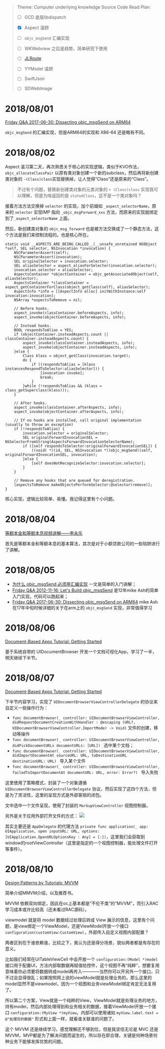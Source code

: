 > Theme: Computer underlying knowledge
> Source Code Read Plan:
>
> - [ ] GCD 底层libdispatch
> - [x] Aspect 温顾
> - [ ] `objc_msgSend` 汇编实现
>
> - [ ] WKWebview 之后是趋势，简单研究下使用
> - [ ] [JLRoute](https://github.com/joeldev/JLRoutes)
> - [ ] YYModel 温顾
> - [ ] SwiftJson
> - [ ] SDWebImage

# 2018/08/01

[Friday Q&A 2017-06-30: Dissecting objc_msgSend on ARM64](https://www.mikeash.com/pyblog/friday-qa-2017-06-30-dissecting-objc_msgsend-on-arm64.html)    

`objc_msgSend` 的汇编实现，但是ARM64的实现和 X86-64 还是略有不同。

# 2018/08/02

Aspect 温习第二天，再次熟悉关于核心的实现逻辑，类似于KVO作法，`objc_allocateClassPair` 以原有类对象创建一个新的subclass，然后再将新创建类对象的 `-(Class)class`实现替换掉，让人觉得“Class”还是原来的“Class”。

> 不过有个问题，替换新创建类对象的元类对象的 `+ (Class)class` 实现我可以理解，但是为啥返回的是 `statedClass`，这不是一个类对象吗？

接着方法方法交换掉 `selector` 的实现，加个前缀如 `_aspect_selectorName`，原来的 `selector` 实现IMP 指向 `_objc_msgForward_xxx` 方法，而原来的实现就绑定到了`_aspect_selectorName` 上面。

然后，新创建类对象的 `objc_msg_forward` 也是被方法交换成了一个静态方法，这个方法是我们来控制流程的。也是核心所在。

```objc
static void __ASPECTS_ARE_BEING_CALLED__(__unsafe_unretained NSObject *self, SEL selector, NSInvocation *invocation) {
    NSCParameterAssert(self);
    NSCParameterAssert(invocation);
    SEL originalSelector = invocation.selector;
	SEL aliasSelector = aspect_aliasForSelector(invocation.selector);
    invocation.selector = aliasSelector;
    AspectsContainer *objectContainer = objc_getAssociatedObject(self, aliasSelector);
    AspectsContainer *classContainer = aspect_getContainerForClass(object_getClass(self), aliasSelector);
    AspectInfo *info = [[AspectInfo alloc] initWithInstance:self invocation:invocation];
    NSArray *aspectsToRemove = nil;

    // Before hooks.
    aspect_invoke(classContainer.beforeAspects, info);
    aspect_invoke(objectContainer.beforeAspects, info);

    // Instead hooks.
    BOOL respondsToAlias = YES;
    if (objectContainer.insteadAspects.count || classContainer.insteadAspects.count) {
        aspect_invoke(classContainer.insteadAspects, info);
        aspect_invoke(objectContainer.insteadAspects, info);
    }else {
        Class klass = object_getClass(invocation.target);
        do {
            if ((respondsToAlias = [klass instancesRespondToSelector:aliasSelector])) {
                [invocation invoke];
                break;
            }
        }while (!respondsToAlias && (klass = class_getSuperclass(klass)));
    }

    // After hooks.
    aspect_invoke(classContainer.afterAspects, info);
    aspect_invoke(objectContainer.afterAspects, info);

    // If no hooks are installed, call original implementation (usually to throw an exception)
    if (!respondsToAlias) {
        invocation.selector = originalSelector;
        SEL originalForwardInvocationSEL = NSSelectorFromString(AspectsForwardInvocationSelectorName);
        if ([self respondsToSelector:originalForwardInvocationSEL]) {
            ((void( *)(id, SEL, NSInvocation *))objc_msgSend)(self, originalForwardInvocationSEL, invocation);
        }else {
            [self doesNotRecognizeSelector:invocation.selector];
        }
    }

    // Remove any hooks that are queued for deregistration.
    [aspectsToRemove makeObjectsPerformSelector:@selector(remove)];
}
```

核心实现，逻辑比较简单、易懂。我记得这里有个小问题。



# 2018/08/04

[等额本金和等额本息视频讲解——李永乐](http://t.cn/ReevtJx?m=4268972146534009&u=3325704142)

首先是等额本金和等额本息的基本算法，其次是对于小额贷款公司的一些陷阱进行了讲解。

# 2018/08/05

* [为什么 objc_msgSend 必须用汇编实现](http://arigrant.com/blog/2014/2/12/why-objcmsgsend-must-be-written-in-assembly) 一文是简单的入门讲解；
* [Friday Q&A 2012-11-16: Let's Build objc_msgSend](https://www.mikeash.com/pyblog/friday-qa-2012-11-16-lets-build-objc_msgsend.html) 是12年mike Ash的简单入门实现，代码可以跑起来；
* [Friday Q&A 2017-06-30: Dissecting objc_msgSend on ARM64](https://www.mikeash.com/pyblog/friday-qa-2017-06-30-dissecting-objc_msgsend-on-arm64.html) mike Ash 在17年中旬时候详细的关于在arm上的 `objc_msgSend` 实现，非常值得学习

# 2018/08/06
[Document-Based Apps Tutorial: Getting Started](https://www.raywenderlich.com/188572/document-based-apps-tutorial-getting-started)

基于系统自带的 UIDocumentBrowser 开发一个文档可视化App，学习了一半，明天继续下半节。



# 2018/08/07
[Document-Based Apps Tutorial: Getting Started](https://www.raywenderlich.com/188572/document-based-apps-tutorial-getting-started)

下半节内容学习，实现了 `UIDocumentBrowserViewControllerDelegate` 的协议来自定义一些操作行为：
* `func documentBrowser(_ controller: UIDocumentBrowserViewController, didRequestDocumentCreationWithHandler : @escaping (URL?, UIDocumentBrowserViewController.ImportMode) -> Void)` 文件的创建，移动等操作
* `func documentBrowser(_ controller: UIDocumentBrowserViewController, didPickDocumentURLs documentURLs: [URL]) ` 选中某个文档；
* `func documentBrowser(_ controller: UIDocumentBrowserViewController, didImportDocumentAt sourceURL: URL, toDestinationURL destinationURL: URL) ` 导入某个文件
* `func documentBrowser(_ controller: UIDocumentBrowserViewController, failedToImportDocumentAt documentURL: URL, error: Error?) ` 导入失败

这里使用了策略模式，封装了一个对象遵循`UIDocumentBrowserViewControllerDelegate` 协议，然后实现了这四个方法，但是为了灵活性，这里的呈现方式是外部客赔的闭包。

文中选中一个文件呈现，使用了封装的 `MarkupViewController` 视图控制器。

另外是关于应用外部打开文件的方式：
![](https://koenig-media.raywenderlich.com/uploads/2018/04/url-open-flow.png)

其实主要还是 `AppDelegate` 的代理方法 `private func application(_ app: UIApplication, open inputURL: URL, options: [UIApplication.OpenURLOptionsKey : Any] = [:])`，这里我们会获取到window的rootViewController（这里是指定的一个视图控制器，能处理文件打开等事件）。



# 2018/08/10

[Design Patterns by Tutorials: MVVM](https://www.raywenderlich.com/34-design-patterns-by-tutorials-mvvm)

简单介绍MMVM介绍，以及推荐书。

MVVM 依赖双向绑定，因此在oc上基本都是“不伦不类”的“MVVM”，而引入RAC学习成本或许比较高（还未看过RAC源码）。

viewmodel 就是将 model 数据经过处理后转成 View 展示的信息，这里有个问题，是view绑定一个ViewModel，还是ViewModel开放一个接口 `configuration(customView:CustomView)`，外部传入自定义视图内部配置？

两者区别在于谁依赖谁，比较之下，我认为还是得分场景，貌似两者都是有存在的意义。

比如我们经常在UITableViewCell 中会开放一个 `configuration:(Model *)model` 接口用于配置UI，方法内部取数据再赋值给控件，这个视图不再“纯粹”，想要复用意味着你必须要将数据转成model再传入————当然你可以开另外一个接口，只不过会显得很乱；如果按照网上说的viewModel就是处理业务的，那么这里的model显然不是viewmodel，因为一个视图和业务viewModel绑定肯定无法复用了。

所以第二个方案，View就是一个纯粹的View，ViewModel就是处理业务的地方，持有model，然后内部处理得到和业务相关的数据，接着ViewModel开放一个接口 `configuration:(MyView *)myView`，内部可以使用诸如 `myView.label.text = @"处理完的数据"` 形式和上面一样，就看谁关联谁的问题了。

这个 MVVM 还是继续学习，感觉理解还不够到位，但是我坚信无论是 MVC 还是 MVVM，MVP都是为了解决问题而诞生的，所以存在即合理，关键是何种场景何种业务下能够发挥优势的问题。

